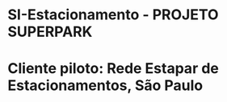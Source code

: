 # SI-Estacionamento - PROJETO SUPERPARK
# Cliente piloto: Rede Estapar de Estacionamentos, São Paulo
